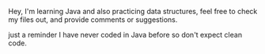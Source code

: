 Hey, I'm learning Java and also practicing data structures, 
feel free to check my files out, and provide comments or suggestions.

just a reminder I have never coded in Java before so don't expect clean code.

